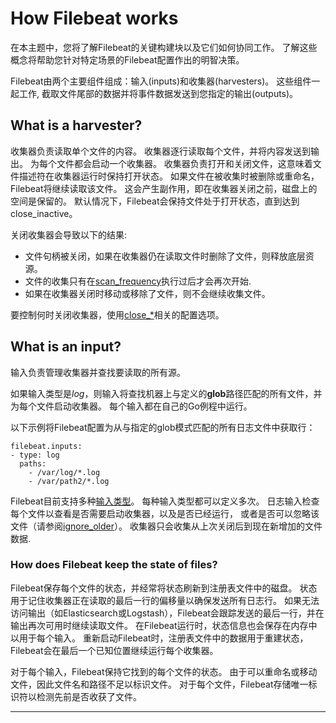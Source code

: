 # How Filebeat works

在本主题中，您将了解Filebeat的关键构建块以及它们如何协同工作。
了解这些概念将帮助您针对特定场景的Filebeat配置作出的明智决策。

Filebeat由两个主要组件组成：输入(inputs)和收集器(harvesters)。
这些组件一起工作, 截取文件尾部的数据并将事件数据发送到您指定的输出(outputs)。

## What is a harvester?

收集器负责读取单个文件的内容。 收集器逐行读取每个文件，并将内容发送到输出。
为每个文件都会启动一个收集器。 收集器负责打开和关闭文件，这意味着文件描述符在收集器运行时保持打开状态。 
如果文件在被收集时被删除或重命名，Filebeat将继续读取该文件。 
这会产生副作用，即在收集器关闭之前，磁盘上的空间是保留的。 
默认情况下，Filebeat会保持文件处于打开状态，直到达到close_inactive。

关闭收集器会导致以下的结果:

- 文件句柄被关闭，如果在收集器仍在读取文件时删除了文件，则释放底层资源。
- 文件的收集只有在[scan_frequency][]执行过后才会再次开始.
- 如果在收集器关闭时移动或移除了文件，则不会继续收集文件。

要控制何时关闭收集器，使用[close_*][]相关的配置选项。

## What is an input?

输入负责管理收集器并查找要读取的所有源。

如果输入类型是*log*，则输入将查找机器上与定义的**glob**路径匹配的所有文件，并为每个文件启动收集器。
每个输入都在自己的Go例程中运行。

以下示例将Filebeat配置为从与指定的glob模式匹配的所有日志文件中获取行：
```
filebeat.inputs:
- type: log
  paths:
    - /var/log/*.log
    - /var/path2/*.log
```

Filebeat目前支持多种[输入类型][filebeat-input-types]。 每种输入类型都可以定义多次。
日志输入检查每个文件以查看是否需要启动收集器，以及是否已经运行，
或者是否可以忽略该文件（请参阅[ignore_older][filebeat-input-log-ignore-older]）。
收集器只会收集从上次关闭后到现在新增加的文件数据.

### How does Filebeat keep the state of files?

Filebeat保存每个文件的状态，并经常将状态刷新到注册表文件中的磁盘。
状态用于记住收集器正在读取的最后一行的偏移量以确保发送所有日志行。
如果无法访问输出（如Elasticsearch或Logstash），Filebeat会跟踪发送的最后一行，并在输出再次可用时继续读取文件。
在Filebeat运行时，状态信息也会保存在内存中以用于每个输入。 
重新启动Filebeat时，注册表文件中的数据用于重建状态，Filebeat会在最后一个已知位置继续运行每个收集器。

对于每个输入，Filebeat保持它找到的每个文件的状态。 由于可以重命名或移动文件，因此文件名和路径不足以标识文件。 
对于每个文件，Filebeat存储唯一标识符以检测先前是否收获了文件。

---
[scan_frequency]: https://www.elastic.co/guide/en/beats/filebeat/current/filebeat-input-log.html#filebeat-input-log-scan-frequency
[close_*]: https://www.elastic.co/guide/en/beats/filebeat/current/filebeat-input-log.html#filebeat-input-log-close-options
[filebeat-input-types]: https://www.elastic.co/guide/en/beats/filebeat/current/configuration-filebeat-options.html#filebeat-input-types
[filebeat-input-log-ignore-older]: https://www.elastic.co/guide/en/beats/filebeat/current/filebeat-input-log.html#filebeat-input-log-ignore-older